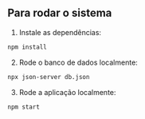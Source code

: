 <h2>Para rodar o sistema</h2>

1. Instale as dependências:

```bash
npm install
```

2. Rode o banco de dados localmente:

```bash
npx json-server db.json 
```

3. Rode a aplicação localmente:

```bash
npm start
```
